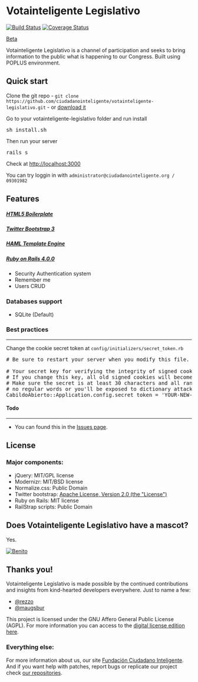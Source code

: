 # Votainteligente Legislativo
[![Build Status](https://travis-ci.org/ciudadanointeligente/cabildo-abierto.png?branch=master)](https://travis-ci.org/ciudadanointeligente/cabildo-abierto)
[![Coverage Status](https://coveralls.io/repos/ciudadanointeligente/cabildo-abierto/badge.png)](https://coveralls.io/r/ciudadanointeligente/cabildo-abierto)

[Beta](http://beta.votainteligente.cl)

Votainteligente Legislativo is a channel of participation and seeks to bring information to the public what is happening to our Congress. Built using POPLUS environment.

## Quick start

Clone the git repo - `git clone https://github.com/ciudadanointeligente/votainteligente-legislativo.git` - or [download it](https://github.com/ciudadanointeligente/votainteligente-legislativo/zipball/master)

Go to your votainteligente-legislativo folder and run install
<pre>
sh install.sh
</pre>

Then run your server
<pre>
rails s
</pre>

Check at [http://localhost:3000](http://localhost:3000)

You can try loggin in with `administrator@ciudadanointeligente.org / 09301982`

## Features

##### [HTML5 Boilerplate](https://github.com/h5bp/html5-boilerplate/)

##### [Twitter Bootstrap 3](http://twitter.github.com/bootstrap/index.html)

##### [HAML Template Engine](http://haml.info/)

##### [Ruby on Rails 4.0.0](http://rubyonrails.org/)
* Security Authentication system
* Remember me
* Users CRUD


### Databases support

* SQLite (Default)


### Best practices
---
Change the cookie secret token at
`config/initializers/secret_token.rb`
<pre>
# Be sure to restart your server when you modify this file.

# Your secret key for verifying the integrity of signed cookies.
# If you change this key, all old signed cookies will become invalid!
# Make sure the secret is at least 30 characters and all random,
# no regular words or you'll be exposed to dictionary attacks.
CabildoAbierto::Application.config.secret_token = 'YOUR-NEW-TOKEN-HERE'
</pre>


#### Todo
---

* You can found this in the [Issues page](https://github.com/ciudadanointeligente/votainteligente-legislativo/issues).

## License

### Major components:

* jQuery: MIT/GPL license
* Modernizr: MIT/BSD license
* Normalize.css: Public Domain
* Twitter bootstrap: [Apache License, Version 2.0 (the "License")](http://www.apache.org/licenses/LICENSE-2.0)
* Ruby on Rails: MIT license
* RailStrap scripts: Public Domain

## Does Votainteligente Legislativo have a mascot?

Yes.

[![Benito](http://fbcdn-sphotos-d-a.akamaihd.net/hphotos-ak-ash3/1098148_10151780926822943_1641758220_n.jpg "Votainteligente Legislativo's mascot: Benito")](https://www.google.com/search?site=&tbm=isch&source=hp&biw=1263&bih=630&q=perros+adorables+de+chile)


## Thanks you!

Votainteligente Legislativo is made possible by the continued contributions and insights from kind-hearted developers everywhere. Just to name a few:

* [@rezzo](https://github.com/rezzo)
* [@maugsbur](https://github.com/maugsbur)

This project is licensed under the GNU Affero General Public License (AGPL). For more information you can access to the [digital license edition here](http://www.gnu.org/licenses/agpl-3.0.html).

### Everything else:

For more information about us, our site [Fundación Ciudadano Inteligente](http://www.ciudadanointeligente.org/).
And if you want help with patches, report bugs or replicate our project check [our repositories](https://github.com/ciudadanointeligente/).

